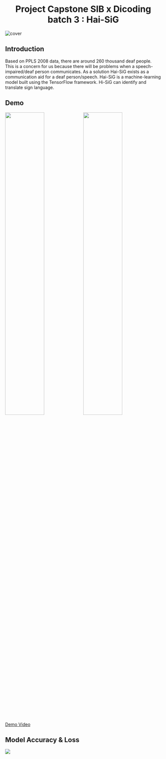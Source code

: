 <h1 align="center">Project Capstone SIB x Dicoding batch 3 : Hai-SiG</h1> 

![cover](https://github.com/fitrahasfar/Hai-SiG-high-artificial-intelligence-Sign-Language/blob/main/assets/Cover.png)

## Introduction
Based on PPLS 2008 data, there are around 260 thousand deaf people. This is a concern for us because there will be problems when a speech-impaired/deaf person communicates. As a solution Hai-SiG exists as a communication aid for a deaf person/speech. Hai-SiG is a machine-learning model built using the TensorFlow framework. Hi-SiG can identify and translate sign language. 

## Demo
<img src="https://github.com/fitrahasfar/Hai-SiG-high-artificial-intelligence-Sign-Language/blob/main/assets/Demo%201.jpg" width=50%><img src="https://github.com/fitrahasfar/Hai-SiG-high-artificial-intelligence-Sign-Language/blob/main/assets/Demo%202.jpg" width=50%>

[Demo Video](https://www.youtube.com/watch?v=QPtwORH6svQ)

## Model Accuracy & Loss
<img src="https://github.com/fitrahasfar/Hai-SiG-high-artificial-intelligence-Sign-Language/blob/main/assets/Model%20accuracy%20%26%20loss.jpg">
